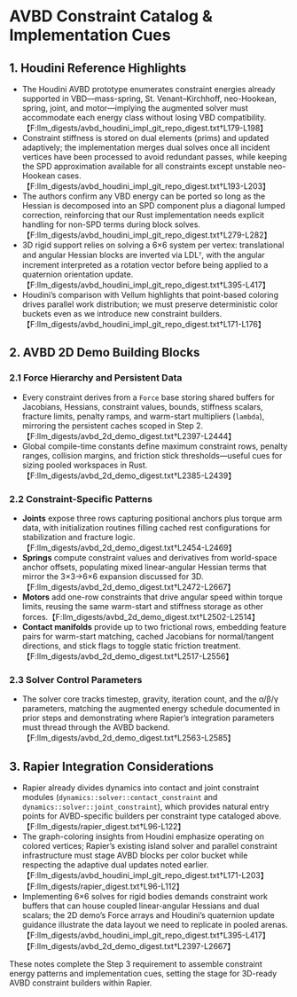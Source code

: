 # AVBD Constraint Catalog & Implementation Cues

## 1. Houdini Reference Highlights
- The Houdini AVBD prototype enumerates constraint energies already supported in VBD—mass-spring, St. Venant–Kirchhoff, neo-Hookean, spring, joint, and motor—implying the augmented solver must accommodate each energy class without losing VBD compatibility.【F:llm_digests/avbd_houdini_impl_git_repo_digest.txt†L179-L198】
- Constraint stiffness is stored on dual elements (prims) and updated adaptively; the implementation merges dual solves once all incident vertices have been processed to avoid redundant passes, while keeping the SPD approximation available for all constraints except unstable neo-Hookean cases.【F:llm_digests/avbd_houdini_impl_git_repo_digest.txt†L193-L203】
- The authors confirm any VBD energy can be ported so long as the Hessian is decomposed into an SPD component plus a diagonal lumped correction, reinforcing that our Rust implementation needs explicit handling for non-SPD terms during block solves.【F:llm_digests/avbd_houdini_impl_git_repo_digest.txt†L279-L282】
- 3D rigid support relies on solving a 6×6 system per vertex: translational and angular Hessian blocks are inverted via LDLᵀ, with the angular increment interpreted as a rotation vector before being applied to a quaternion orientation update.【F:llm_digests/avbd_houdini_impl_git_repo_digest.txt†L395-L417】
- Houdini’s comparison with Vellum highlights that point-based coloring drives parallel work distribution; we must preserve deterministic color buckets even as we introduce new constraint builders.【F:llm_digests/avbd_houdini_impl_git_repo_digest.txt†L171-L176】

## 2. AVBD 2D Demo Building Blocks
### 2.1 Force Hierarchy and Persistent Data
- Every constraint derives from a `Force` base storing shared buffers for Jacobians, Hessians, constraint values, bounds, stiffness scalars, fracture limits, penalty ramps, and warm-start multipliers (`lambda`), mirroring the persistent caches scoped in Step 2.【F:llm_digests/avbd_2d_demo_digest.txt†L2397-L2444】
- Global compile-time constants define maximum constraint rows, penalty ranges, collision margins, and friction stick thresholds—useful cues for sizing pooled workspaces in Rust.【F:llm_digests/avbd_2d_demo_digest.txt†L2385-L2439】

### 2.2 Constraint-Specific Patterns
- **Joints** expose three rows capturing positional anchors plus torque arm data, with initialization routines filling cached rest configurations for stabilization and fracture logic.【F:llm_digests/avbd_2d_demo_digest.txt†L2454-L2469】
- **Springs** compute constraint values and derivatives from world-space anchor offsets, populating mixed linear-angular Hessian terms that mirror the 3×3→6×6 expansion discussed for 3D.【F:llm_digests/avbd_2d_demo_digest.txt†L2472-L2667】
- **Motors** add one-row constraints that drive angular speed within torque limits, reusing the same warm-start and stiffness storage as other forces.【F:llm_digests/avbd_2d_demo_digest.txt†L2502-L2514】
- **Contact manifolds** provide up to two frictional rows, embedding feature pairs for warm-start matching, cached Jacobians for normal/tangent directions, and stick flags to toggle static friction treatment.【F:llm_digests/avbd_2d_demo_digest.txt†L2517-L2556】

### 2.3 Solver Control Parameters
- The solver core tracks timestep, gravity, iteration count, and the α/β/γ parameters, matching the augmented energy schedule documented in prior steps and demonstrating where Rapier’s integration parameters must thread through the AVBD backend.【F:llm_digests/avbd_2d_demo_digest.txt†L2563-L2585】

## 3. Rapier Integration Considerations
- Rapier already divides dynamics into contact and joint constraint modules (`dynamics::solver::contact_constraint` and `dynamics::solver::joint_constraint`), which provides natural entry points for AVBD-specific builders per constraint type cataloged above.【F:llm_digests/rapier_digest.txt†L96-L122】
- The graph-coloring insights from Houdini emphasize operating on colored vertices; Rapier’s existing island solver and parallel constraint infrastructure must stage AVBD blocks per color bucket while respecting the adaptive dual updates noted earlier.【F:llm_digests/avbd_houdini_impl_git_repo_digest.txt†L171-L203】【F:llm_digests/rapier_digest.txt†L96-L112】
- Implementing 6×6 solves for rigid bodies demands constraint work buffers that can house coupled linear-angular Hessians and dual scalars; the 2D demo’s Force arrays and Houdini’s quaternion update guidance illustrate the data layout we need to replicate in pooled arenas.【F:llm_digests/avbd_houdini_impl_git_repo_digest.txt†L395-L417】【F:llm_digests/avbd_2d_demo_digest.txt†L2397-L2667】

These notes complete the Step 3 requirement to assemble constraint energy patterns and implementation cues, setting the stage for 3D-ready AVBD constraint builders within Rapier.

